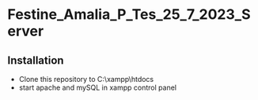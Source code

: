 # Festine_Amalia_P_Tes_25_7_2023_Server


## Installation

- Clone this repository to C:\xampp\htdocs
- start apache and mySQL in xampp control panel







